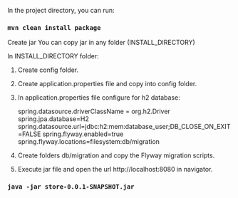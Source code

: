 In the project directory, you can run:

### `mvn clean install package`

Create jar
You can copy jar in any folder (INSTALL_DIRECTORY)

In INSTALL_DIRECTORY folder:  
1. Create config folder.
2. Create application.properties file and copy into config folder.
3. In application.properties file configure for h2 database:

    spring.datasource.driverClassName = org.h2.Driver
    spring.jpa.database=H2
    spring.datasource.url=jdbc:h2:mem:database_user;DB_CLOSE_ON_EXIT=FALSE
    spring.flyway.enabled=true
    spring.flyway.locations=filesystem:db/migration
4. Create folders db/migration and copy the Flyway migration scripts.
5. Execute jar file and open the url http://localhost:8080 in navigator.

### `java -jar store-0.0.1-SNAPSHOT.jar`
